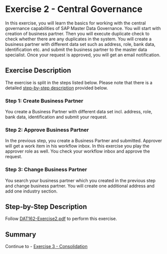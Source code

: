 # Exercise 2 - Central Governance

In this exercise, you will learn the basics for working with the central governance capabilities of SAP Master Data Governance. You will start with creation of business partner. Then you will execute duplicate check to check whether there are any duplicates in the system. You will create a business partner with different data set such as address, role, bank data, identification etc. and submit the business partner to the master data specialist. Once your request is approved, you will get an email notification.

## Exercise Description

The exercise is split in the steps listed below. Please note that there is a detailed [step-by-step description](#step-by-step-description) provided below.

### Step 1: Create Business Partner

You create a Business Partner with different data set incl. address, role, bank data, identification and submit your request.

### Step 2: Approve Business Partner

In the previous step, you create a Business Partner and submitted. Approver will get a work item in his workflow inbox. In this exercise you play the approver role as well. You check your workflow inbox and approve the request.

### Step 3: Change Business Partner

You search your business partner which you created in the previous step and change business partner. You will create one additional address and add one industry section.

## Step-by-Step Description

Follow [DAT162-Exercise2.pdf](./DAT162-Exercise2.pdf) to perform this exercise.

## Summary

Continue to - [Exercise 3 - Consolidation](../ex3/README.md)
